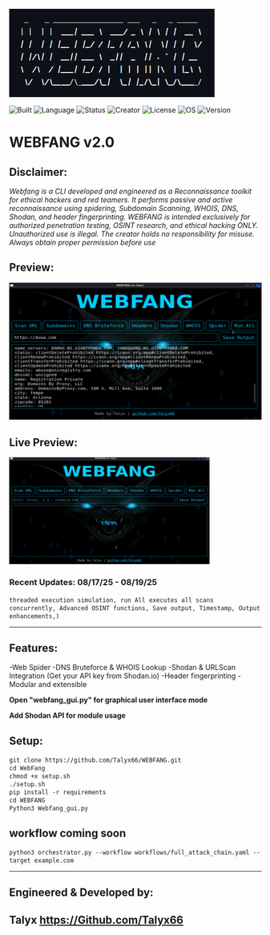 ![screenshot 1](WEBFANG%20Screenshots/Webfang2.png)

![Built](https://img.shields.io/badge/Built%20For-Kali_Linux-8B0000?style=for-the-badge)
![Language](https://img.shields.io/badge/Python-3.13.5-blue?style=flat-square)
![Status](https://img.shields.io/badge/Status-Live-green?style=plastic)
![Creator](https://img.shields.io/badge/Made%20by-Talyx-purple?style=flat&logo=github)
![License](https://img.shields.io/badge/License-Proprietary-red?style=flat-square)
![OS](https://img.shields.io/badge/OS-Kali_Linux%20%7C%20Ubuntu%20%7C%20Windows-blue?style=flat-square)
![Version](https://img.shields.io/badge/Version-2.0-orange?style=flat-square)

# WEBFANG v2.0

## Disclaimer: 
 *Webfang is a  CLI developed and engineered as a Reconnaissance toolkit for ethical hackers and red teamers. It performs passive and active reconnaissance using spidering, Subdomain Scanning, WHOIS, DNS, Shodan, and header fingerprinting. WEBFANG is intended exclusively for authorized penetration testing, OSINT research, and ethical hacking ONLY. Unauthorized use is illegal. The creator holds no responsibility for misuse. Always obtain proper permission before use*

## Preview:
![screenshot 2](WEBFANG%20Screenshots/Webfang4.png)
## Live Preview:
![screenshot 3](WEBFANG%20Screenshots/WEBFANGpreview.gif)

### Recent Updates: 08/17/25 - 08/19/25
```
threaded execution simulation, run All executes all scans concurrently, Advanced OSINT functions, Save output, Timestamp, Output enhancements,)
```
---
## Features:
-Web Spider
-DNS Bruteforce & WHOIS Lookup
-Shodan & URLScan Integration  (Get your API key from Shodan.io)
-Header fingerprinting
-Modular and extensible

**Open "webfang_gui.py" for graphical user interface mode**

**Add Shodan API for module usage**
## Setup:
```
git clone https://github.com/Talyx66/WEBFANG.git
cd WebFang
chmod +x setup.sh
./setup.sh
pip install -r requirements
cd WEBFANG
Python3 Webfang_gui.py
```
## workflow coming soon
```
python3 orchestrator.py --workflow workflows/full_attack_chain.yaml --target example.com
```
---
## Engineered & Developed by: 
Talyx  https://Github.com/Talyx66
---                                                                                                                                                             
                                                                
